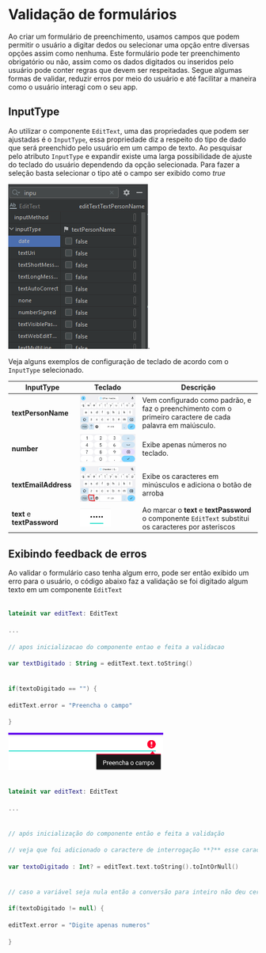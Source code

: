 
  

# Validação de formulários

  

  

Ao criar um formulário de preenchimento, usamos campos que podem permitir o usuário a digitar dedos ou selecionar uma opção entre diversas opções assim como nenhuma. Este formulário pode ter preenchimento obrigatório ou não, assim como os dados digitados ou inseridos pelo usuário pode conter regras que devem ser respeitadas. Segue algumas formas de validar, reduzir erros por meio do usuário e até facilitar a maneira como o usuário interagi com o seu app.

  

  

## InputType

  

  

Ao utilizar o componente `EditText`, uma das propriedades que podem ser ajustadas é o `InputType`, essa propriedade diz a respeito do tipo de dado que será preenchido pelo usuário em um campo de texto. Ao pesquisar pelo atributo `InputType` e expandir existe uma larga possibilidade de ajuste do teclado do usuário dependendo da opção selecionada. Para fazer a seleção basta selecionar o tipo até o campo ser exibido como *true*



![](./images/captura-inputtype.png).

  

  
Veja alguns exemplos de configuração de teclado de acordo com o `InputType` selecionado.

  
| **InputType** | Teclado | Descrição|
| ------------- | ------------- |-|
| **textPersonName** | ![](./images/captura-textPersonInputType.png) | Vem configurado como padrão, e faz o preenchimento com o primeiro caractere de cada palavra em maiúsculo.|
| **number** | ![](./images/captura-numberInputType.png) | Exibe apenas números no teclado.|
| **textEmailAddress** | ![](./images/captura-textEmailAddresInputType.png) | Exibe os caracteres em minúsculos e adiciona o botão de arroba|
| **text** e **textPassword** | ![](./images/captura-textPassword.png) | Ao marcar o **text** e **textPassword** o componente `EditText` substitui os caracteres por asteriscos|
  

## Exibindo feedback de erros

Ao validar o formulário caso tenha algum erro, pode ser então exibido um erro para o usuário, o código abaixo faz a validação se foi digitado algum texto em um componente `EditText`

  

```kotlin

lateinit var editText: EditText

...

// apos inicializacao do componente entao e feita a validacao

var textDigitado : String = editText.text.toString()


if(textoDigitado == "") {

editText.error = "Preencha o campo"

}


```

![](./images/captura-erro-texto.png)

  

```kotlin
  
lateinit var editText: EditText

...


// após inicialização do componente então e feita a validação

// veja que foi adicionado o caractere de interrogação **?** esse caractere significa que a variável `textoDigitado` pode ser nula, e então a função `toIntOrNull()` tenta converter o texto para inteiro caso não consiga armazena nulo na variável `textoDigitado`.

var textoDigitado : Int? = editText.text.toString().toIntOrNull()


// caso a variável seja nula então a conversão para inteiro não deu certo, logo não foi digitado um numero e então e exibido um erro.

if(textoDigitado != null) {

editText.error = "Digite apenas numeros"

}
```
